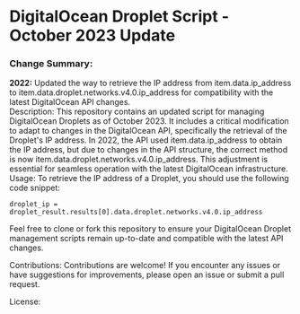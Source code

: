 # DigitalOcean Droplet Script - October 2023 Update

### Change Summary:

**2022:** Updated the way to retrieve the IP address from item.data.ip_address to item.data.droplet.networks.v4.0.ip_address for compatibility with the latest DigitalOcean API changes.
<br />
Description:
This repository contains an updated script for managing DigitalOcean Droplets as of October 2023. It includes a critical modification to adapt to changes in the DigitalOcean API, specifically the retrieval of the Droplet's IP address. In 2022, the API used item.data.ip_address to obtain the IP address, but due to changes in the API structure, the correct method is now item.data.droplet.networks.v4.0.ip_address. This adjustment is essential for seamless operation with the latest DigitalOcean infrastructure.
<br />
Usage:
To retrieve the IP address of a Droplet, you should use the following code snippet:
```
droplet_ip = droplet_result.results[0].data.droplet.networks.v4.0.ip_address
```
Feel free to clone or fork this repository to ensure your DigitalOcean Droplet management scripts remain up-to-date and compatible with the latest API changes.

Contributions:
Contributions are welcome! If you encounter any issues or have suggestions for improvements, please open an issue or submit a pull request.

License:
